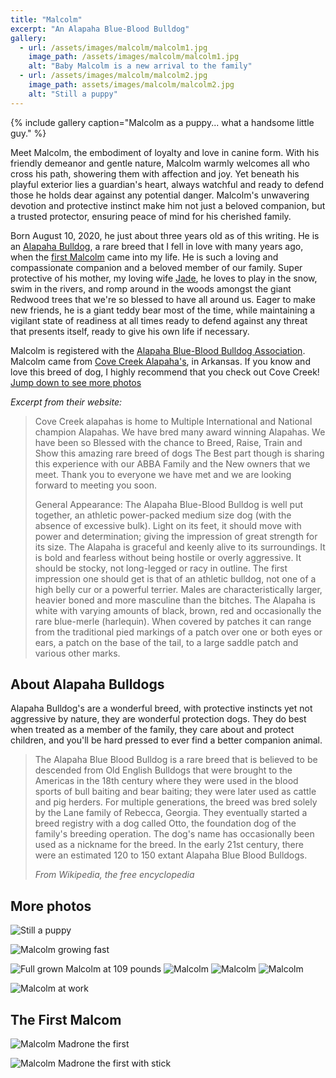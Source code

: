 ```yaml
---
title: "Malcolm"
excerpt: "An Alapaha Blue-Blood Bulldog"
gallery:
  - url: /assets/images/malcolm/malcolm1.jpg
    image_path: /assets/images/malcolm/malcolm1.jpg
    alt: "Baby Malcolm is a new arrival to the family"
  - url: /assets/images/malcolm/malcolm2.jpg
    image_path: assets/images/malcolm/malcolm2.jpg
    alt: "Still a puppy"
---
```


{% include gallery caption="Malcolm as a puppy... what a handsome little guy." %}

Meet Malcolm, the embodiment of loyalty and love in canine form. With his friendly demeanor and gentle nature, Malcolm warmly welcomes all who cross his path, showering them with affection and joy. Yet beneath his playful exterior lies a guardian's heart, always watchful and ready to defend those he holds dear against any potential danger. Malcolm's unwavering devotion and protective instinct make him not just a beloved companion, but a trusted protector, ensuring peace of mind for his cherished family.

Born August 10, 2020, he just about three years old as of this writing. He is an [Alapaha Bulldog](#about-alapaha-bulldogs), a rare breed that I fell in love with many years ago, when the [first Malcolm](#the-first-malcolm) came into my life. He is such a loving and compassionate companion and a beloved member of our family. Super protective of his mother, my loving wife [Jade](/jade-madrone/), he loves to play in the snow, swim in the rivers, and romp around in the woods amongst the giant Redwood trees that we're so blessed to have all around us. Eager to make new friends, he is a giant teddy bear most of the time, while maintaining a vigilant state of readiness at all times ready to defend against any threat that presents itself, ready to give his own life if necessary.

Malcolm is registered with the [Alapaha Blue-Blood Bulldog Association](https://www.alapahabluebloodbulldog.org). Malcolm came from [Cove Creek Alapaha's](https://www.covecreekalapahas.com), in Arkansas. If you know and love this breed of dog, I highly recommend that you check out Cove Creek! [Jump down to see more photos](#more-photos)

<cite>Excerpt from their website:</cite>

> Cove Creek alapahas is home to Multiple International and National champion Alapahas.  We have bred many award winning Alapahas. We have been so Blessed with the chance to Breed, Raise, Train and Show this amazing rare breed of dogs  The Best part though is sharing this experience with our ABBA Family and the New owners that we meet.  Thank you to everyone we have met and we are looking forward to meeting you soon.
>
> General Appearance: The Alapaha Blue-Blood Bulldog is well put together, an athletic power-packed medium size dog (with the absence of excessive bulk). Light on its feet, it should move with power and determination; giving the impression of great strength for its size. The Alapaha is graceful and keenly alive to its surroundings. It is bold and fearless without being hostile or overly aggressive. It should be stocky, not long-legged or racy in outline. The first impression one should get is that of an athletic bulldog, not one of a high belly cur or a powerful terrier. Males are characteristically larger, heavier boned and more masculine than the bitches. The Alapaha is white with varying amounts of black, brown, red and occasionally the rare blue-merle (harlequin). When covered by patches it can range from the traditional pied markings of a patch over one or both eyes or ears, a patch on the base of the tail, to a large saddle patch and various other marks.

## About Alapaha Bulldogs

Alapaha Bulldog's are a wonderful breed, with protective instincts yet not aggressive by nature, they are wonderful protection dogs. They do best when treated as a member of the family, they care about and protect children, and you'll be hard pressed to ever find a better companion animal.

> The Alapaha Blue Blood Bulldog is a rare breed that is believed to be descended from Old English Bulldogs that were brought to the Americas in the 18th century where they were used in the blood sports of bull baiting and bear baiting; they were later used as cattle and pig herders. For multiple generations, the breed was bred solely by the Lane family of Rebecca, Georgia. They eventually started a breed registry with a dog called Otto, the foundation dog of the family's breeding operation. The dog's name has occasionally been used as a nickname for the breed. In the early 21st century, there were an estimated 120 to 150 extant Alapaha Blue Blood Bulldogs.
>
> <cite>From Wikipedia, the free encyclopedia</cite>


## More photos

![Still a puppy](/assets/images/malcolm/malcolm3.jpg)


![Malcolm growing fast](/assets/images/malcolm/malcolm4.jpg)

![Full grown Malcolm at 109 pounds](/assets/images/malcolm/malcolm5.jpg)
![Malcolm](/assets/images/malcolm/malcolm4.jpg)
![Malcolm](/assets/images/malcolm/malcolm4.jpg)
![Malcolm](/assets/images/malcolm/malcolm4.jpg)


![Malcolm at work](/assets/images/malcolm/malcolm6.jpg)

## The First Malcom

![Malcolm Madrone the first](/assets/images/malcolm-the-first.jpg)

![Malcolm Madrone the first with stick](/assets/images/malcolm-the-first2.jpg)

